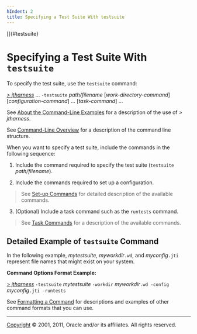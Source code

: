 ```yaml
---
hIndent: 2
title: Specifying a Test Suite With testsuite
---
```


[]{#testsuite}

# Specifying a Test Suite With `testsuite`

To specify the test suite, use the `testsuite` command:

[*\> jtharness*](aboutExamples.html) \... `-testsuite` *path/filename* \[*work-directory-command*\]
\[*configuration-command*\] \... \[*task-command*\] \...

See [About the Command-Line Examples](aboutExamples.html) for a description of the use of *\>
jtharness*.

See [Command-Line Overview](commandLine.html) for a description of the command line structure.

When you want to specify a test suite, include the commands in the following sequence:

1.  Include the command required to specify the test suite (`testsuite` *path/filename*).

<!-- -->

2.  Include the commands required to set up a configuration.

> See [Set-up Commands](setupCommands.html) for detailed description of the available commands.

3.  (Optional) Include a task command such as the `runtests` command.

> See [Task Commands](taskCommands.html) for a description of the available commands.

## Detailed Example of `testsuite` Command

In the following example, *mytestsuite*, *myworkdir*`.wd`, and *myconfig*`.jti` represent file names
that might exist on your system.

**Command Options Format Example:**

[*\> jtharness*](aboutExamples.html) `-testsuite` *mytestsuite* `-workdir` *myworkdir*`.wd -config`
*myconfig*`.jti -runtests`

See [Formatting a Command](formatCommands.html) for descriptions and examples of other command
formats that you can use.

----------------------------------------------------------------------------------------------------

[Copyright](../copyright.html) © 2001, 2011, Oracle and/or its affiliates. All rights reserved.
